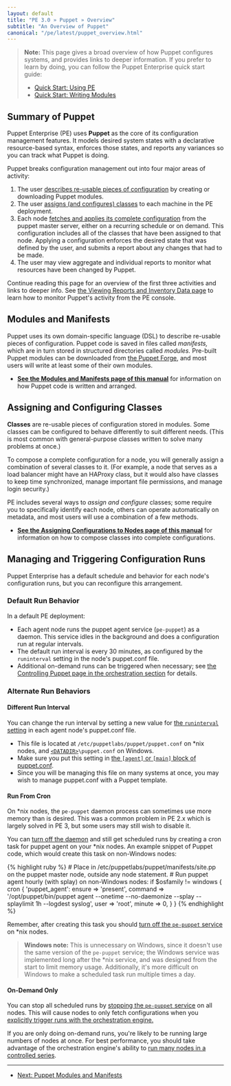 ```yaml
---
layout: default
title: "PE 3.0 » Puppet » Overview"
subtitle: "An Overview of Puppet"
canonical: "/pe/latest/puppet_overview.html"
---
```


<!-- todo we could use something talking about what declarative configuration management is. -->

> **Note:** This page gives a broad overview of how Puppet configures systems, and provides links to deeper information. If you prefer to learn by doing, you can follow the Puppet Enterprise quick start guide:
>
> * [Quick Start: Using PE](./quick_start.html)
> * [Quick Start: Writing Modules](./quick_writing.html)


Summary of Puppet
-----

Puppet Enterprise (PE) uses **Puppet** as the core of its configuration management features. It models desired system states with a declarative resource-based syntax, enforces those states, and reports any variances so you can track what Puppet is doing.

Puppet breaks configuration management out into four major areas of activity:

1. The user [describes re-usable pieces of configuration][step1] by creating or downloading Puppet modules.
2. The user [assigns (and configures) classes][step2] to each machine in the PE deployment.
3. Each node [fetches and applies its complete configuration][step3] from the puppet master server, either on a recurring schedule or on demand. This configuration includes all of the classes that have been assigned to that node. Applying a configuration enforces the desired state that was defined by the user, and submits a report about any changes that had to be made.
4. The user may view aggregate and individual reports to monitor what resources have been changed by Puppet.

Continue reading this page for an overview of the first three activities and links to deeper info. See [the Viewing Reports and Inventory Data page](./console_reports.html) to learn how to monitor Puppet's activity from the PE console.

[step1]: #modules-and-manifests
[step2]: #assigning-and-configuring-classes
[step3]: #managing-and-triggering-configuration-runs

Modules and Manifests
-----

Puppet uses its own domain-specific language (DSL) to describe re-usable pieces of configuration. Puppet code is saved in files called _manifests,_ which are in turn stored in structured directories called _modules._ Pre-built Puppet modules can be downloaded from [the Puppet Forge](http://forge.puppetlabs.com), and most users will write at least some of their own modules.

* [**See the Modules and Manifests page of this manual**](./puppet_modules_manifests.html) for information on how Puppet code is written and arranged.


Assigning and Configuring Classes
-----

**Classes** are re-usable pieces of configuration stored in modules. Some classes can be configured to behave differently to suit different needs. (This is most common with general-purpose classes written to solve many problems at once.)

To compose a complete configuration for a node, you will generally assign a combination of several classes to it. (For example, a node that serves as a load balancer might have an HAProxy class, but it would also have classes to keep time synchronized, manage important file permissions, and manage login security.)

PE includes several ways to _assign and configure_ classes; some require you to specifically identify each node, others can operate automatically on metadata, and most users will use a combination of a few methods.

* [**See the Assigning Configurations to Nodes page of this manual**](./puppet_assign_configurations.html) for information on how to compose classes into complete configurations.

Managing and Triggering Configuration Runs
-----

Puppet Enterprise has a default schedule and behavior for each node's configuration runs, but you can reconfigure this arrangement.

### Default Run Behavior

In a default PE deployment:

* Each agent node runs the puppet agent service (`pe-puppet`) as a daemon. This service idles in the background and does a configuration run at regular intervals.
* The default run interval is every 30 minutes, as configured by the `runinterval` setting in the node's puppet.conf file.
* Additional on-demand runs can be triggered when necessary; see [the Controlling Puppet page in the orchestration section][orch] for details.

[orch]: ./orchestration_puppet.html
[stop]: ./orchestration_puppet.html#start-and-stop-the-puppet-agent-service

### Alternate Run Behaviors

#### Different Run Interval

You can change the run interval by setting a new value for [the `runinterval` setting][runinterval] in each agent node's puppet.conf file.

[runinterval]: /references/3.2.latest/configuration.html#runinterval

* This file is located at `/etc/puppetlabs/puppet/puppet.conf` on \*nix nodes, and [`<DATADIR>`](http://docs.puppetlabs.com/windows/installing.html#data-directory)`\puppet.conf` on Windows.
* Make sure you put this setting in [the `[agent]` or `[main]` block of puppet.conf](/guides/configuring.html#config-blocks).
* Since you will be managing this file on many systems at once, you may wish to manage puppet.conf with a Puppet template.

#### Run From Cron

On \*nix nodes, the `pe-puppet` daemon process can sometimes use more memory than is desired. This was a common problem in PE 2.x which is largely solved in PE 3, but some users may still wish to disable it.

You can [turn off the daemon][stop] and still get scheduled runs by creating a cron task for puppet agent on your \*nix nodes. An example snippet of Puppet code, which would create this task on non-Windows nodes:

{% highlight ruby %}
    # Place in /etc/puppetlabs/puppet/manifests/site.pp on the puppet master node, outside any node statement.
    # Run puppet agent hourly (with splay) on non-Windows nodes:
    if $osfamily != windows {
      cron { 'puppet_agent':
        ensure  => 'present',
        command => '/opt/puppet/bin/puppet agent --onetime --no-daemonize --splay --splaylimit 1h --logdest syslog',
        user    => 'root',
        minute  => 0,
      }
    }
{% endhighlight %}

Remember, after creating this task you should [turn off the `pe-puppet` service][stop] on \*nix nodes.

> **Windows note:** This is unnecessary on Windows, since it doesn't use the same version of the `pe-puppet` service; the Windows service was implemented long after the \*nix service, and was designed from the start to limit memory usage. Additionally, it's more difficult on Windows to make a scheduled task run multiple times a day.

#### On-Demand Only

You can stop all scheduled runs by [stopping the `pe-puppet` service][stop] on all nodes. This will cause nodes to only fetch configurations when you [explicitly trigger runs with the orchestration engine.][orch]

If you are only doing on-demand runs, you're likely to be running large numbers of nodes at once. For best performance, you should take advantage of the orchestration engine's ability to [run many nodes in a controlled series](./orchestration_puppet.html#run-puppet-on-many-nodes-in-a-controlled-series).



* * *

- [Next: Puppet Modules and Manifests](./puppet_modules_manifests.html)
